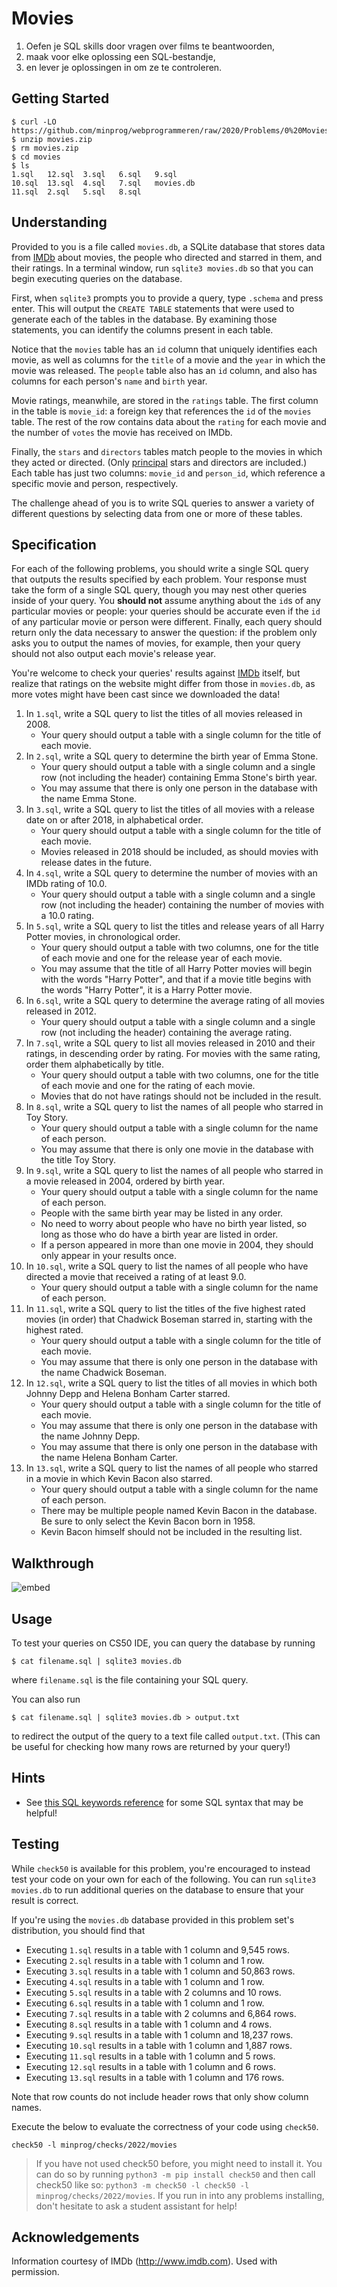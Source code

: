 # Movies

1. Oefen je SQL skills door vragen over films te beantwoorden,
2. maak voor elke oplossing een SQL-bestandje,
3. en lever je oplossingen in om ze te controleren.

## Getting Started

    $ curl -LO https://github.com/minprog/webprogrammeren/raw/2020/Problems/0%20Movies/movies.zip
    $ unzip movies.zip
    $ rm movies.zip
    $ cd movies
    $ ls
    1.sql   12.sql  3.sql   6.sql   9.sql
    10.sql  13.sql  4.sql   7.sql   movies.db
    11.sql  2.sql   5.sql   8.sql

## Understanding

Provided to you is a file called `movies.db`, a SQLite database that stores data from [IMDb](https://www.imdb.com/) about movies, the people who directed and starred in them, and their ratings. In a terminal window, run `sqlite3 movies.db` so that you can begin executing queries on the database.

First, when `sqlite3` prompts you to provide a query, type `.schema` and press enter. This will output the `CREATE TABLE` statements that were used to generate each of the tables in the database. By examining those statements, you can identify the columns present in each table.

Notice that the `movies` table has an `id` column that uniquely identifies each movie, as well as columns for the `title` of a movie and the `year` in which the movie was released. The `people` table also has an `id` column, and also has columns for each person's `name` and `birth` year.

Movie ratings, meanwhile, are stored in the `ratings` table. The first column in the table is `movie_id`: a foreign key that references the `id` of the `movies` table. The rest of the row contains data about the `rating` for each movie and the number of `votes` the movie has received on IMDb.

Finally, the `stars` and `directors` tables match people to the movies in which they acted or directed. (Only [principal](https://www.imdb.com/interfaces/) stars and directors are included.) Each table has just two columns: `movie_id` and `person_id`, which reference a specific movie and person, respectively.

The challenge ahead of you is to write SQL queries to answer a variety of different questions by selecting data from one or more of these tables.

## Specification

For each of the following problems, you should write a single SQL query that outputs the results specified by each problem. Your response must take the form of a single SQL query, though you may nest other queries inside of your query. You **should not** assume anything about the `id`s of any particular movies or people: your queries should be accurate even if the `id` of any particular movie or person were different. Finally, each query should return only the data necessary to answer the question: if the problem only asks you to output the names of movies, for example, then your query should not also output each movie's release year.

You're welcome to check your queries' results against [IMDb](https://www.imdb.com/) itself, but realize that ratings on the website might differ from those in `movies.db`, as more votes might have been cast since we downloaded the data!

1. In `1.sql`, write a SQL query to list the titles of all movies released in 2008.
   - Your query should output a table with a single column for the title of each movie.
1. In `2.sql`, write a SQL query to determine the birth year of Emma Stone.
   - Your query should output a table with a single column and a single row (not including the header) containing Emma Stone's birth year.
   - You may assume that there is only one person in the database with the name Emma Stone.
1. In `3.sql`, write a SQL query to list the titles of all movies with a release date on or after 2018, in alphabetical order.
   - Your query should output a table with a single column for the title of each movie.
   - Movies released in 2018 should be included, as should movies with release dates in the future.
1. In `4.sql`, write a SQL query to determine the number of movies with an IMDb rating of 10.0.
   - Your query should output a table with a single column and a single row (not including the header) containing the number of movies with a 10.0 rating.
1. In `5.sql`, write a SQL query to list the titles and release years of all Harry Potter movies, in chronological order.
   - Your query should output a table with two columns, one for the title of each movie and one for the release year of each movie.
   - You may assume that the title of all Harry Potter movies will begin with the words "Harry Potter", and that if a movie title begins with the words "Harry Potter", it is a Harry Potter movie.
1. In `6.sql`, write a SQL query to determine the average rating of all movies released in 2012.
   - Your query should output a table with a single column and a single row (not including the header) containing the average rating.
1. In `7.sql`, write a SQL query to list all movies released in 2010 and their ratings, in descending order by rating. For movies with the same rating, order them alphabetically by title.
   - Your query should output a table with two columns, one for the title of each movie and one for the rating of each movie.
   - Movies that do not have ratings should not be included in the result.
1. In `8.sql`, write a SQL query to list the names of all people who starred in Toy Story.
   - Your query should output a table with a single column for the name of each person.
   - You may assume that there is only one movie in the database with the title Toy Story.
1. In `9.sql`, write a SQL query to list the names of all people who starred in a movie released in 2004, ordered by birth year.
   - Your query should output a table with a single column for the name of each person.
   - People with the same birth year may be listed in any order.
   - No need to worry about people who have no birth year listed, so long as those who do have a birth year are listed in order.
   - If a person appeared in more than one movie in 2004, they should only appear in your results once.
1. In `10.sql`, write a SQL query to list the names of all people who have directed a movie that received a rating of at least 9.0.
   - Your query should output a table with a single column for the name of each person.
1. In `11.sql`, write a SQL query to list the titles of the five highest rated movies (in order) that Chadwick Boseman starred in, starting with the highest rated.
   - Your query should output a table with a single column for the title of each movie.
   - You may assume that there is only one person in the database with the name Chadwick Boseman.
1. In `12.sql`, write a SQL query to list the titles of all movies in which both Johnny Depp and Helena Bonham Carter starred.
   - Your query should output a table with a single column for the title of each movie.
   - You may assume that there is only one person in the database with the name Johnny Depp.
   - You may assume that there is only one person in the database with the name Helena Bonham Carter.
1. In `13.sql`, write a SQL query to list the names of all people who starred in a movie in which Kevin Bacon also starred.
   - Your query should output a table with a single column for the name of each person.
   - There may be multiple people named Kevin Bacon in the database. Be sure to only select the Kevin Bacon born in 1958.
   - Kevin Bacon himself should not be included in the resulting list.

## Walkthrough

![embed](https://www.youtube.com/embed/v5_A3giDlQs)

## Usage

To test your queries on CS50 IDE, you can query the database by running

```
$ cat filename.sql | sqlite3 movies.db
```

where `filename.sql` is the file containing your SQL query.

You can also run

```
$ cat filename.sql | sqlite3 movies.db > output.txt
```

to redirect the output of the query to a text file called `output.txt`. (This can be useful for checking how many rows are returned by your query!)

## Hints

- See [this SQL keywords reference](https://www.w3schools.com/sql/sql_ref_keywords.asp) for some SQL syntax that may be helpful!

## Testing

While `check50` is available for this problem, you're encouraged to instead test your code on your own for each of the following. You can run `sqlite3 movies.db` to run additional queries on the database to ensure that your result is correct.

If you're using the `movies.db` database provided in this problem set's distribution, you should find that

- Executing `1.sql` results in a table with 1 column and 9,545 rows.
- Executing `2.sql` results in a table with 1 column and 1 row.
- Executing `3.sql` results in a table with 1 column and 50,863 rows.
- Executing `4.sql` results in a table with 1 column and 1 row.
- Executing `5.sql` results in a table with 2 columns and 10 rows.
- Executing `6.sql` results in a table with 1 column and 1 row.
- Executing `7.sql` results in a table with 2 columns and 6,864 rows.
- Executing `8.sql` results in a table with 1 column and 4 rows.
- Executing `9.sql` results in a table with 1 column and 18,237 rows.
- Executing `10.sql` results in a table with 1 column and 1,887 rows.
- Executing `11.sql` results in a table with 1 column and 5 rows.
- Executing `12.sql` results in a table with 1 column and 6 rows.
- Executing `13.sql` results in a table with 1 column and 176 rows.

Note that row counts do not include header rows that only show column names.

Execute the below to evaluate the correctness of your code using `check50`.

```
check50 -l minprog/checks/2022/movies
```

> If you have not used check50 before, you might need to install it. You can do so by running `python3 -m pip install check50` and then call check50 like so: `python3 -m check50 -l check50 -l minprog/checks/2022/movies`. If you run in into any problems installing, don't hesitate to ask a student assistant for help!

## Acknowledgements

Information courtesy of
IMDb
(<http://www.imdb.com>).
Used with permission.
